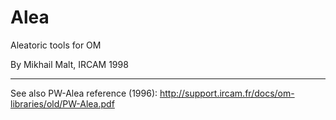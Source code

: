# Alea

Aleatoric tools for OM

By Mikhail Malt, IRCAM 1998

---------

See also PW-Alea reference (1996): http://support.ircam.fr/docs/om-libraries/old/PW-Alea.pdf 
